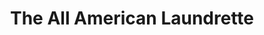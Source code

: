 ---
title: "The All American Laundrette"
url: /dublin/the-all-american-laundrette/
shop: laundry
---